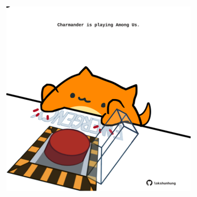 <!-- built at 06/10/2024, 22:00:40 UTC -->
<p align="center">
  <img width="500" height="500" src="./ReadmeImage.svg">
</p>
